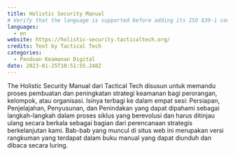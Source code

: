 ```yaml
---
title: Holistic Security Manual
# Verify that the language is supported before adding its ISO 639-1 code here. without the country code, i.e. ms instead of ms_MY.
languages:
  - en
website: https://holistic-security.tacticaltech.org/
credits: Text by Tactical Tech
categories:
  - Panduan Keamanan Digital
date: 2023-01-25T10:51:55.248Z
---
```

The Holistic Security Manual dari Tactical Tech disusun untuk memandu proses pembuatan dan peningkatan strategi keamanan bagi perorangan, kelompok, atau organisasi. Isinya terbagi ke dalam empat sesi: Persiapan, Penjelajahan, Penyusunan, dan Penindakan yang dapat dipahami sebagai langkah-langkah dalam proses siklus yang berevolusi dan harus ditinjau ulang secara berkala sebagai bagian dari perencanaan strategis berkelanjutan kami. Bab-bab yang muncul di situs web ini merupakan versi rangkuman yang terdapat dalam buku manual yang dapat diunduh dan dibaca secara luring.